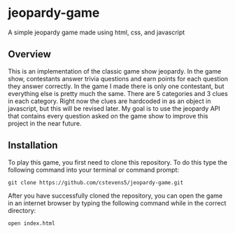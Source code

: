 # jeopardy-game

A simple jeopardy game made using html, css, and javascript

## Overview

This is an implementation of the classic game show jeopardy. In the game show, contestants answer trivia questions and earn points for each question they answer correctly. In the game I made there is only one contestant, but everything else is pretty much the same. There are 5 categories and 3 clues in each category. Right now the clues are hardcoded in as an object in javascript, but this will be revised later. My goal is to use the jeopardy API that contains every question asked on the game show to improve this project in the near future.

## Installation

To play this game, you first need to clone this repository. To do this type the following command into your terminal or command prompt:

```
git clone https://github.com/cstevens5/jeopardy-game.git
```

After you have successfully cloned the repository, you can open the game in an internet browser by typing the following command while in the correct directory:

```
open index.html
```
